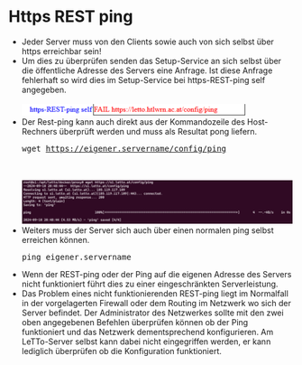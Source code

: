 # Https REST ping
* Jeder Server muss von den Clients sowie auch von sich selbst über https erreichbar sein! 
* Um dies zu überprüfen senden das Setup-Service an sich selbst über die öffentliche Adresse des Servers eine Anfrage. Ist diese Anfrage fehlerhaft so wird dies im Setup-Service bei https-REST-ping self angegeben.<br> <br>![400px-Https_Rest_ping_FAIL.png](400px-Https_Rest_ping_FAIL.png)
* Der Rest-ping kann auch direkt aus der Kommandozeile des Host-Rechners überprüft werden und muss als Resultat pong liefern.<pre>wget https://eigener.servername/config/ping</pre><br><br>![1000px-REST-ping.png](1000px-REST-ping.png)
* Weiters muss der Server sich auch über einen normalen ping selbst erreichen können.<br><pre>ping eigener.servername</pre>
* Wenn der REST-ping oder der Ping auf die eigenen Adresse des Servers nicht funktioniert führt dies zu einer eingeschränkten Serverleistung.
* Das Problem eines nicht funktionierenden REST-ping liegt im Normalfall in der vorgelagerten Firewall oder dem Routing im Netzwerk wo sich der Server befindet. Der Administrator des Netzwerkes sollte mit den zwei oben angegebenen Befehlen überprüfen können ob der Ping funktioniert und das Netzwerk dementsprechend konfigurieren. Am LeTTo-Server selbst kann dabei nicht eingegriffen werden,  er kann lediglich überprüfen ob die Konfiguration funktioniert.

